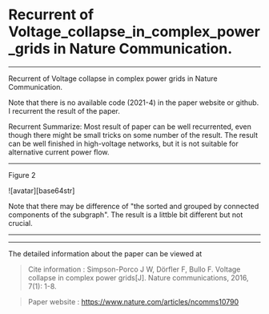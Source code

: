 # Recurrent of Voltage_collapse_in_complex_power_grids in Nature Communication.

----
 Recurrent of Voltage collapse in complex power grids in Nature Communication.

 Note that there is no available code (2021-4) in the paper website or github. I recurrent the result of the paper.

 Recurrent Summarize: Most result of paper can be well recurrented, even though there might be small tricks on some number of the result. The result can be well finished in high-voltage networks, but it is not suitable for alternative current power flow.
 
----

Figure 2 

![avatar][base64str]

Note that there may be difference of "the sorted and grouped by connected components of the subgraph". The result is a littble bit different but not crucial.

----



----

The detailed information about the paper can be viewed at 
>Cite information : Simpson-Porco J W, Dörfler F, Bullo F. Voltage collapse in complex power grids[J]. Nature communications, 2016, 7(1): 1-8.

>Paper website : https://www.nature.com/articles/ncomms10790
